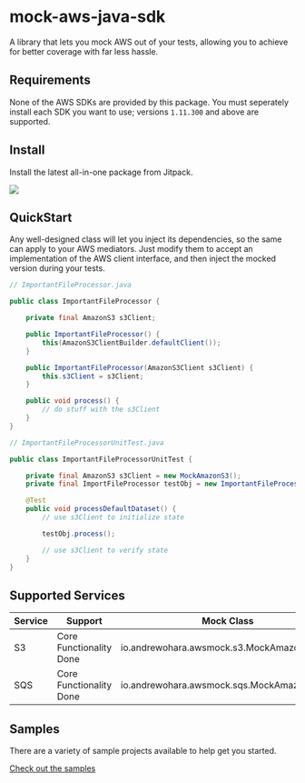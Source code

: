 # mock-aws-java-sdk

A library that lets you mock AWS out of your tests, allowing you to achieve for better coverage with far less hassle.


## Requirements

None of the AWS SDKs are provided by this package.
You must seperately install each SDK you want to use; versions `1.11.300` and above are supported.

## Install 

Install the latest all-in-one package from Jitpack.

[![](https://jitpack.io/v/oharaandrew314/mock-aws-java-sdk.svg)](https://jitpack.io/#oharaandrew314/mock-aws-java-sdk)

## QuickStart

Any well-designed class will let you inject its dependencies, so the same can apply to your AWS mediators.
Just modify them to accept an implementation of the AWS client interface, and then inject the mocked version during your tests.

```java
// ImportantFileProcessor.java

public class ImportantFileProcessor {

    private final AmazonS3 s3Client;

    public ImportantFileProcessor() {
        this(AmazonS3ClientBuilder.defaultClient());
    }

    public ImportantFileProcessor(AmazonS3Client s3Client) {
        this.s3Client = s3Client;
    }

    public void process() {
        // do stuff with the s3Client
    }
}
```

```java
// ImportantFileProcessorUnitTest.java

public class ImportantFileProcessorUnitTest {

    private final AmazonS3 s3Client = new MockAmazonS3();
    private final ImportFileProcessor testObj = new ImportantFileProcessor(s3Client);

    @Test
    public void processDefaultDataset() {
        // use s3Client to initialize state

        testObj.process();

        // use s3Client to verify state
    }
}
```

## Supported Services

| Service | Support | Mock Class |
| ------- | ------- | ---------- |
| S3 | Core Functionality Done | io.andrewohara.awsmock.s3.MockAmazonS3() |
| SQS | Core Functionality Done | io.andrewohara.awsmock.sqs.MockAmazonSQS() |

## Samples

There are a variety of sample projects available to help get you started.

[Check out the samples](https://github.com/oharaandrew314/mock-aws-java-sdk/tree/master/src/test/kotlin/io/andrewohara/awsmock/samples)